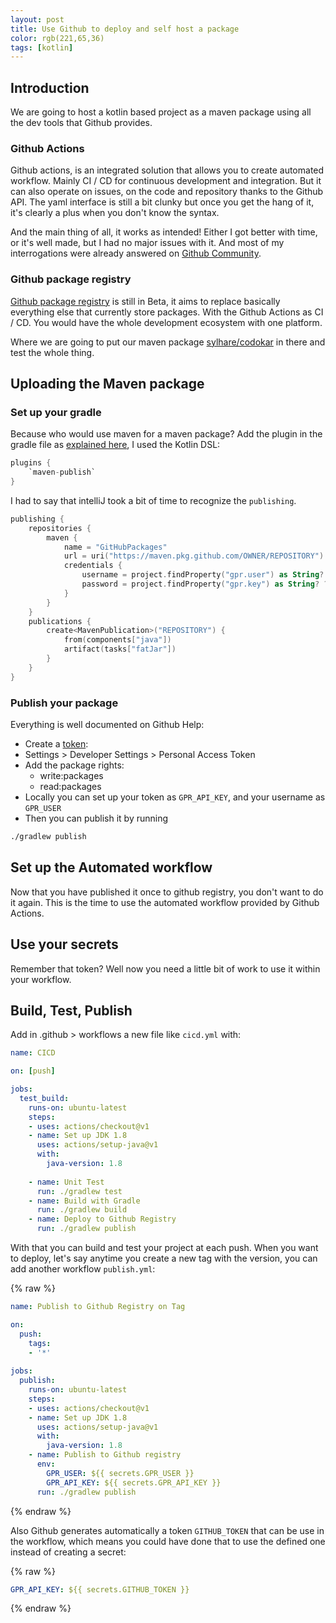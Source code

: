 ```yaml
---
layout: post
title: Use Github to deploy and self host a package
color: rgb(221,65,36)
tags: [kotlin]
---
```


## Introduction

We are going to host a kotlin based project as a maven package using all the dev tools that Github provides.

### Github Actions

Github actions, is an integrated solution that allows you to create automated workflow.
Mainly CI / CD for continuous development and integration.
But it can also operate on issues, on the code and repository thanks to the Github API.
The yaml interface is still a bit clunky but once you get the hang of it, it's clearly a plus when you don't know the syntax.

And the main thing of all, it works as intended! Either I got better with time, or it's well made, but I had no major issues with it. 
And most of my interrogations were already answered on [Github Community](https://github.community/t5/GitHub-Actions/bd-p/actions).

### Github package registry

[Github package registry](https://github.com/features/package-registry) is still in Beta, 
it aims to replace basically everything else that currently store packages.
With the Github Actions as CI / CD. You would have the whole development ecosystem with one platform.

Where we are going to put our maven package [sylhare/codokar](https://github.com/sylhare/codokar) in there and test the whole thing.


## Uploading the Maven package

### Set up your gradle

Because who would use maven for a maven package?
Add the plugin in the gradle file as [explained here](https://help.github.com/en/articles/configuring-gradle-for-use-with-github-package-registry#authenticating-to-github-package-registry), 
I used the Kotlin DSL:

```kotlin
plugins {
    `maven-publish`
}
```

I had to say that intelliJ took a bit of time to recognize the `publishing`.

```kotlin
publishing {
    repositories {
        maven {
            name = "GitHubPackages"
            url = uri("https://maven.pkg.github.com/OWNER/REPOSITORY")
            credentials {
                username = project.findProperty("gpr.user") as String? ?: System.getenv("GPR_USER")
                password = project.findProperty("gpr.key") as String? ?: System.getenv("GPR_API_KEY")
            }
        }
    }
    publications {
        create<MavenPublication>("REPOSITORY") {
            from(components["java"])
            artifact(tasks["fatJar"])
        }
    }
}
```

### Publish your package

Everything is well documented on Github Help:

 - Create a [token](https://help.github.com/en/articles/creating-a-personal-access-token-for-the-command-line): 
 - Settings > Developer Settings > Personal Access Token
 - Add the package rights:
    - write:packages
    - read:packages
 - Locally you can set up your token as `GPR_API_KEY`, and your username as `GPR_USER`
 - Then you can publish it by running
 
```bash
./gradlew publish
```

## Set up the Automated workflow

Now that you have published it once to github registry, you don't want to do it again.
This is the time to use the automated workflow provided by Github Actions.

## Use your secrets

Remember that token? Well now you need a little bit of work to use it within your workflow.

## Build, Test, Publish

Add in .github > workflows a new file like `cicd.yml` with:

```yml
name: CICD

on: [push]

jobs: 
  test_build:
    runs-on: ubuntu-latest
    steps:
    - uses: actions/checkout@v1
    - name: Set up JDK 1.8
      uses: actions/setup-java@v1
      with:
        java-version: 1.8
        
    - name: Unit Test
      run: ./gradlew test
    - name: Build with Gradle
      run: ./gradlew build   
    - name: Deploy to Github Registry
      run: ./gradlew publish
```

With that you can build and test your project at each push.
When you want to deploy, let's say anytime you create a new tag with the version, you can add another workflow `publish.yml`:

{% raw %}
```yml
name: Publish to Github Registry on Tag

on:
  push:
    tags:
    - '*'
    
jobs: 
  publish:
    runs-on: ubuntu-latest
    steps:
    - uses: actions/checkout@v1
    - name: Set up JDK 1.8
      uses: actions/setup-java@v1
      with:
        java-version: 1.8
    - name: Publish to Github registry
      env: 
        GPR_USER: ${{ secrets.GPR_USER }}
        GPR_API_KEY: ${{ secrets.GPR_API_KEY }}
      run: ./gradlew publish
```
{% endraw %}

Also Github generates automatically a token `GITHUB_TOKEN` that can be use in the workflow, 
which means you could have done that to use the defined one instead of creating a secret:

{% raw %}
```yml
GPR_API_KEY: ${{ secrets.GITHUB_TOKEN }} 
```
{% endraw %}
